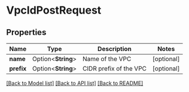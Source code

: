 # VpcIdPostRequest

## Properties

Name | Type | Description | Notes
------------ | ------------- | ------------- | -------------
**name** | Option<**String**> | Name of the VPC | [optional]
**prefix** | Option<**String**> | CIDR prefix of the VPC | [optional]

[[Back to Model list]](../README.md#documentation-for-models) [[Back to API list]](../README.md#documentation-for-api-endpoints) [[Back to README]](../README.md)


